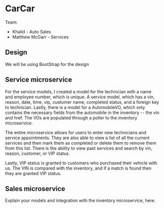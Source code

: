 # CarCar

Team:

- Khalid - Auto Sales
- Matthew McGarr - Services

## Design

We will be using BootStrap for the design

## Service microservice

For the service models, I created a model for the technician with a name and employee number, which is unique. A service model, which has a vin, reason, date, time, vip, customer name, completed status, and a foreign key to technician. Lastly, there is a model for a AutomobileVO, which only contains the necessary fields from the automobile in the inventory -- the vin and href. The VOs are populated through a poller to the inventory microservice.

The entire microservice allows for users to enter new technicians and service appointments. They are also able to view a list of all the current services and then mark them as completed or delete them to remove them from this list. There is the ability to view past services and search by vin, reason, customer, or VIP status.

Lastly, VIP status is granted to customers who purchased their vehicle with us. The VIN is compared with the inventory, and if a match is found then they are granted VIP status.

## Sales microservice

Explain your models and integration with the inventory
microservice, here.
